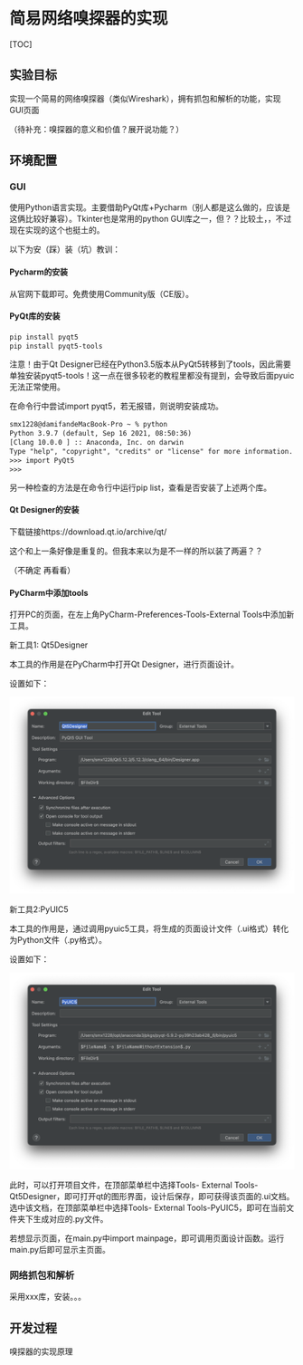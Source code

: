 # 简易网络嗅探器的实现

[TOC]

## 实验目标

实现一个简易的网络嗅探器（类似Wireshark），拥有抓包和解析的功能，实现GUI页面

（待补充：嗅探器的意义和价值？展开说功能？）



## 环境配置

### GUI

使用Python语言实现。主要借助PyQt库+Pycharm（别人都是这么做的，应该是这俩比较好兼容）。Tkinter也是常用的python GUI库之一，但？？比较土，，不过现在实现的这个也挺土的。

以下为安（踩）装（坑）教训：

#### Pycharm的安装

从官网下载即可。免费使用Community版（CE版）。

#### PyQt库的安装

```
pip install pyqt5
pip install pyqt5-tools
```

注意！由于Qt Designer已经在Python3.5版本从PyQt5转移到了tools，因此需要单独安装pyqt5-tools！这一点在很多较老的教程里都没有提到，会导致后面pyuic无法正常使用。

在命令行中尝试import pyqt5，若无报错，则说明安装成功。

```
smx1228@damifandeMacBook-Pro ~ % python
Python 3.9.7 (default, Sep 16 2021, 08:50:36) 
[Clang 10.0.0 ] :: Anaconda, Inc. on darwin
Type "help", "copyright", "credits" or "license" for more information.
>>> import PyQt5
>>> 
```

另一种检查的方法是在命令行中运行pip list，查看是否安装了上述两个库。

#### Qt Designer的安装

下载链接https://download.qt.io/archive/qt/

这个和上一条好像是重复的。但我本来以为是不一样的所以装了两遍？？

（不确定 再看看）

#### PyCharm中添加tools

打开PC的页面，在左上角PyCharm-Preferences-Tools-External Tools中添加新工具。

新工具1: Qt5Designer

本工具的作用是在PyCharm中打开Qt Designer，进行页面设计。

设置如下：

<img src="./Qt5Designer.png" alt="Qt5Designer" style="zoom:50%;" />

新工具2:PyUIC5

本工具的作用是，通过调用pyuic5工具，将生成的页面设计文件（.ui格式）转化为Python文件（.py格式）。

设置如下：

<img src="./PyUIC5.png" alt="PyUIC5" style="zoom:50%;" />

此时，可以打开项目文件，在顶部菜单栏中选择Tools- External Tools-Qt5Designer，即可打开qt的图形界面，设计后保存，即可获得该页面的.ui文档。选中该文档，在顶部菜单栏中选择Tools- External Tools-PyUIC5，即可在当前文件夹下生成对应的.py文件。

若想显示页面，在main.py中import mainpage，即可调用页面设计函数。运行main.py后即可显示主页面。

### 网络抓包和解析

采用xxx库，安装。。。

## 开发过程

嗅探器的实现原理

